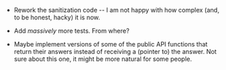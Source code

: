 * Rework the sanitization code -- I am not happy with how complex (and, to be
  honest, hacky) it is now.

* Add *massively* more tests.  From where?

* Maybe implement versions of some of the public API functions that return
  their answers instead of receiving a (pointer to) the answer.  Not sure about
  this one, it might be more natural for some people.
